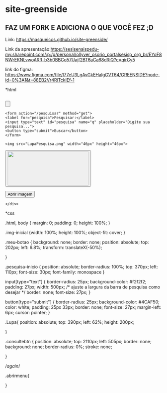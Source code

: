 # site-greenside

## FAZ UM FORK E ADICIONA O QUE VOCÊ FEZ ;D

Link: https://masqueicos.github.io/site-greenside/

Link da apresentação:https://sesisenaispedu-my.sharepoint.com/:p:/g/personal/ollyver_osorio_portalsesisp_org_br/EYoF8NWrEKNLvwoARR-b3b0BBCo57Uajf2BT6aCa68dRiQ?e=qirCy5

link do figma: https://www.figma.com/file/I77eU3LgAvGkEHalgGVT64/GREENSIDE?node-id=0%3A1&t=88EB2Vr4RiTckIEf-1


*html

<!DOCTYPE html>
<html lang="en">
<head>
    <meta charset="UTF-8">
    <meta http-equiv="X-UA-Compatible" content="IE=edge">
    <meta name="viewport" content="width=device-width, initial-scale=1.0">
    <title>GreenSidePG1</title>
    <link rel="stylesheet" href="GreenSide.css">
</head>
<body>
    <div>


   <img class="img-inicial" src="./PG1ofc.png" alt="">
   
   <button class="meu-botao"><img src="./BtnMENU1.png" alt="" onclick="abrirmenu()">

   </button>
   
  

<div class="pesquisa-inicio">

    <form action="/pesquisar" method="get">
    <label for="pesquisa">Pesquisar:</label>
    <input type="text" id="pesquisa" name="q" placeholder="Digite sua pesquisa...">
    <button type="submit">Buscar</button>
    </form>

</div>


<div class="Lupa">

    <img src="LupaPesquisa.png" width="46px" height="46px">

</div>


   <button type="menu" class="consultebtn"><img src="Consulte-nos.png" alt="" width="260px" height="110px"></button>


  <button id="botao">Abrir imagem</button>


    </div>
</body>
</html>


*css

.html, body {
    margin: 0;
    padding: 0;
    height: 100%;
  }
  

  .img-inicial {width: 100%;
    height: 100%;
    object-fit: cover;
  }

  .meu-botao {
    background: none;
    border: none;
    position: absolute;
    top: 202px;
    left: 6.8%;
    transform: translateX(-50%);
    
  }

  .pesquisa-inicio {
    position: absolute;
    border-radius: 100%;
    top: 370px;
    left: 110px;
    font-size: 30px;
    font-family: monospace
  }

  
  input[type="text"] {
    border-radius: 25px;
    background-color: #f2f2f2;
    padding: 27px;
    width: 500px; /* ajuste a largura da barra de pesquisa como desejar */
    border: none;
    font-size: 27px;
  }

  button[type="submit"] {
    border-radius: 25px;
    background-color: #4CAF50;
    color: white;
    padding: 25px 33px;
    border: none;
    font-size: 27px;
    margin-left: 6px;
    cursor: pointer;
  }

  .Lupa{
    position: absolute;
    top: 390px;
    left: 62%;
   height: 200px;

  }

  .consultebtn { 
    position: absolute;
    top: 2110px;
    left: 505px;
    border: none;
    background: none;
    border-radius: 0%;
    stroke: none;

  }




  /*again*/

  .abrirmenu{

  }



